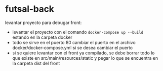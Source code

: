 # futsal-back


levantar proyecto para debugar front:

 - levantar el proyecto con el comando `docker-compose up --build` estando en la carpeta docker
 - todo se sirve en el puerto 80 cambiar el puerto en el archivo docker/docker-compose.yml si se desea cambiar el puerto
 - si se quiere levantar con el front ya compilado, se debe borrar todo lo que existe en src/main/resources/static y pegar lo que se encuentra en la carpeta dist del front
